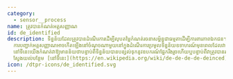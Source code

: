 ```yaml
---
category: 
  - sensor__process
name: ត្រូវបានកំណត់អត្តសញ្ញាណ
id: de_identified
description: ទិន្នន័យដែលត្រូវបានដំណើរការដើម្បីលុបតម្លៃកំណត់រចនាសម្ព័ន្ធជាធម្មតាដើម្បីការពារភាពឯកជន។
  ការបញ្ជាក់អត្តសញ្ញាណអាចកើតឡើងនៅចំណុចណាមួយនៅក្នុងដំណើរការប្រមូលទិន្នន័យឧទាហរណ៍មុនពេលដែលវាត្រូវបានរក្សាទុកនៅក្នុងឃ្លាំងទិន្នន័យឬមុនពេលដែលវាត្រូវបានបោះពុម្ពផ្សាយ។
  នៅទីនេះយើងកំណត់វាឱ្យមានន័យថាបន្ទាប់ពីទិន្នន័យបានបន្សល់ទុកនូវឧបករណ៍ផ្នែករឹងរួចហើយឬបន្ទាប់ពីវាត្រូវបានរក្សាទុកនៅក្នុងឃ្លាំងទិន្នន័យ។
  ស្វែងយល់បន្ថែម [នៅទីនេះ](https://en.wikipedia.org/wiki/de-de-de-de-deinced)
icon: /dtpr-icons/de_identified.svg
---
```

